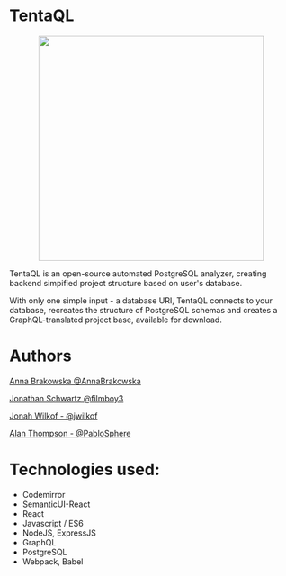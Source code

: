 # TentaQL


<p align="center">
<img src="https://github.com/TentaQL/tentaQL/blob/master/OctopusCircle.png" align="center" height="400">
</p>


TentaQL is an open-source automated PostgreSQL analyzer, creating backend simpified project structure based on user's database.

With only one simple input - a database URI, TentaQL connects to your database, recreates the structure of PostgreSQL schemas and creates a GraphQL-translated project base, available for download.

# Authors

[Anna Brakowska @AnnaBrakowska](https://github.com/AnnaBrakowska)

[Jonathan Schwartz @filmboy3](https://github.com/filmboy3)

[Jonah Wilkof - @jwilkof](https://github.com/jwilkof)

[Alan Thompson - @PabloSphere](https://github.com/PabloSphere)



# Technologies used:
* Codemirror
* SemanticUI-React
* React
* Javascript / ES6
* NodeJS, ExpressJS
* GraphQL
* PostgreSQL
* Webpack, Babel
